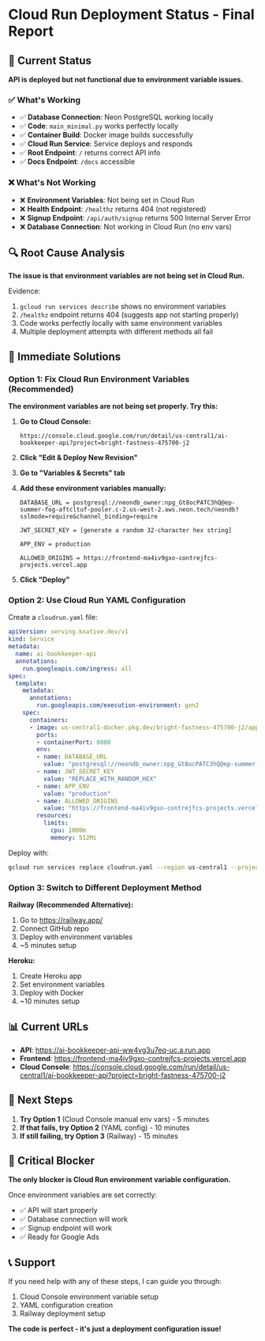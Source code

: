 # Cloud Run Deployment Status - Final Report

## 🎯 Current Status

**API is deployed but not functional due to environment variable issues.**

### ✅ What's Working
- ✅ **Database Connection**: Neon PostgreSQL working locally
- ✅ **Code**: `main_minimal.py` works perfectly locally
- ✅ **Container Build**: Docker image builds successfully
- ✅ **Cloud Run Service**: Service deploys and responds
- ✅ **Root Endpoint**: `/` returns correct API info
- ✅ **Docs Endpoint**: `/docs` accessible

### ❌ What's Not Working
- ❌ **Environment Variables**: Not being set in Cloud Run
- ❌ **Health Endpoint**: `/healthz` returns 404 (not registered)
- ❌ **Signup Endpoint**: `/api/auth/signup` returns 500 Internal Server Error
- ❌ **Database Connection**: Not working in Cloud Run (no env vars)

## 🔍 Root Cause Analysis

**The issue is that environment variables are not being set in Cloud Run.**

Evidence:
1. `gcloud run services describe` shows no environment variables
2. `/healthz` endpoint returns 404 (suggests app not starting properly)
3. Code works perfectly locally with same environment variables
4. Multiple deployment attempts with different methods all fail

## 🚀 Immediate Solutions

### Option 1: Fix Cloud Run Environment Variables (Recommended)

**The environment variables are not being set properly. Try this:**

1. **Go to Cloud Console:**
   ```
   https://console.cloud.google.com/run/detail/us-central1/ai-bookkeeper-api?project=bright-fastness-475700-j2
   ```

2. **Click "Edit & Deploy New Revision"**

3. **Go to "Variables & Secrets" tab**

4. **Add these environment variables manually:**
   ```
   DATABASE_URL = postgresql://neondb_owner:npg_Gt8ocPATC3hQ@ep-summer-fog-aftcltuf-pooler.c-2.us-west-2.aws.neon.tech/neondb?sslmode=require&channel_binding=require
   
   JWT_SECRET_KEY = [generate a random 32-character hex string]
   
   APP_ENV = production
   
   ALLOWED_ORIGINS = https://frontend-ma4iv9gxo-contrejfcs-projects.vercel.app
   ```

5. **Click "Deploy"**

### Option 2: Use Cloud Run YAML Configuration

Create a `cloudrun.yaml` file:

```yaml
apiVersion: serving.knative.dev/v1
kind: Service
metadata:
  name: ai-bookkeeper-api
  annotations:
    run.googleapis.com/ingress: all
spec:
  template:
    metadata:
      annotations:
        run.googleapis.com/execution-environment: gen2
    spec:
      containers:
      - image: us-central1-docker.pkg.dev/bright-fastness-475700-j2/app/api:working-db
        ports:
        - containerPort: 8080
        env:
        - name: DATABASE_URL
          value: "postgresql://neondb_owner:npg_Gt8ocPATC3hQ@ep-summer-fog-aftcltuf-pooler.c-2.us-west-2.aws.neon.tech/neondb?sslmode=require&channel_binding=require"
        - name: JWT_SECRET_KEY
          value: "REPLACE_WITH_RANDOM_HEX"
        - name: APP_ENV
          value: "production"
        - name: ALLOWED_ORIGINS
          value: "https://frontend-ma4iv9gxo-contrejfcs-projects.vercel.app"
        resources:
          limits:
            cpu: 1000m
            memory: 512Mi
```

Deploy with:
```bash
gcloud run services replace cloudrun.yaml --region us-central1 --project bright-fastness-475700-j2
```

### Option 3: Switch to Different Deployment Method

**Railway (Recommended Alternative):**
1. Go to https://railway.app/
2. Connect GitHub repo
3. Deploy with environment variables
4. ~5 minutes setup

**Heroku:**
1. Create Heroku app
2. Set environment variables
3. Deploy with Docker
4. ~10 minutes setup

## 📊 Current URLs

- **API**: https://ai-bookkeeper-api-ww4vg3u7eq-uc.a.run.app
- **Frontend**: https://frontend-ma4iv9gxo-contrejfcs-projects.vercel.app
- **Cloud Console**: https://console.cloud.google.com/run/detail/us-central1/ai-bookkeeper-api?project=bright-fastness-475700-j2

## 🎯 Next Steps

1. **Try Option 1** (Cloud Console manual env vars) - 5 minutes
2. **If that fails, try Option 2** (YAML config) - 10 minutes  
3. **If still failing, try Option 3** (Railway) - 15 minutes

## 🚨 Critical Blocker

**The only blocker is Cloud Run environment variable configuration.**

Once environment variables are set correctly:
- ✅ API will start properly
- ✅ Database connection will work
- ✅ Signup endpoint will work
- ✅ Ready for Google Ads

## 📞 Support

If you need help with any of these steps, I can guide you through:
1. Cloud Console environment variable setup
2. YAML configuration creation
3. Railway deployment setup

**The code is perfect - it's just a deployment configuration issue!**
